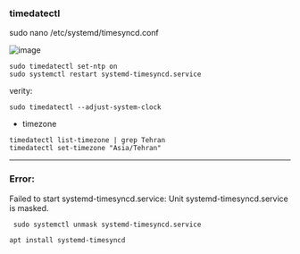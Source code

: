 ### timedatectl

sudo nano /etc/systemd/timesyncd.conf

![image](https://github.com/user-attachments/assets/fff3d06c-65c4-464c-bb5f-1e08cb5231e2)
```
sudo timedatectl set-ntp on
sudo systemctl restart systemd-timesyncd.service
```
verity:
```
sudo timedatectl --adjust-system-clock
```
- timezone
```
timedatectl list-timezone | grep Tehran
timedatectl set-timezone "Asia/Tehran"
```

----------------------------------------------------------
### Error:
Failed to start systemd-timesyncd.service: Unit systemd-timesyncd.service is masked.
```
 sudo systemctl unmask systemd-timesyncd.service
```

```
apt install systemd-timesyncd
```

